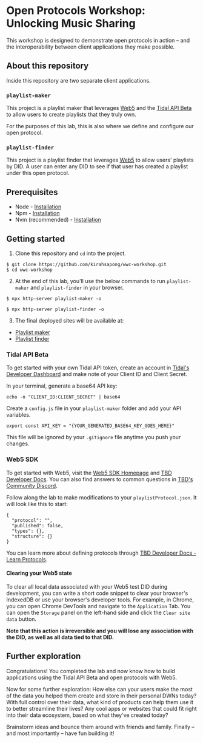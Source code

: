 # Open Protocols Workshop: Unlocking Music Sharing

This workshop is designed to demonstrate open protocols in action – and the interoperability between client applications they make possible.

## About this repository

Inside this repository are two separate client applications.

### `playlist-maker`

This project is a playlist maker that leverages [Web5](https://github.com/TBD54566975/web5-js) and the [Tidal API Beta](https://developer.tidal.com/) to allow users to create playlists that they truly own.

For the purposes of this lab, this is also where we define and configure our open protocol.

### `playlist-finder`

This project is a playlist finder that leverages [Web5](https://github.com/TBD54566975/web5-js) to allow users' playlists by DID. A user can enter any DID to see if that user has created a playlist under this open protocol.

## Prerequisites

- Node - [Installation](https://nodejs.org/en/download)
- Npm - [Installation](https://docs.npmjs.com/downloading-and-installing-node-js-and-npm)
- Nvm (recommended) - [Installation](https://github.com/nvm-sh/nvm#installing-and-updating)

## Getting started

1. Clone this repository and `cd` into the project.

```
$ git clone https://github.com/kirahsapong/wwc-workshop.git
$ cd wwc-workshop
```

2. At the end of this lab, you'll use the below commands to run `playlist-maker` and `playlist-finder` in your browser.

```
$ npx http-server playlist-maker -o
```

```
$ npx http-server playlist-finder -o
```

3. The final deployed sites will be available at:

- [Playlist maker](https://jocular-mermaid-c7ef5f.netlify.app/)
- [Playlist finder](https://tangerine-gumption-382442.netlify.app/)

### Tidal API Beta

To get started with your own Tidal API token, create an account in [Tidal's Developer Dashboard]() and make note of your Client ID and Client Secret.

In your terminal, generate a base64 API key:

```
echo -n "CLIENT_ID:CLIENT_SECRET" | base64
```

Create a `config.js` file in your `playlist-maker` folder and add your API variables.

```
export const API_KEY = "{YOUR_GENERATED_BASE64_KEY_GOES_HERE}"

```

This file will be ignored by your `.gitignore` file anytime you push your changes.

### Web5 SDK

To get started with Web5, visit the [Web5 SDK Homepage]() and [TBD Developer Docs](). You can also find answers to common questions in [TBD's Community Discord]().

Follow along the lab to make modifications to your `playlistProtocol.json`. It will look like this to start:

```
{
  "protocol": "",
  "published": false,
  "types": {},
  "structure": {}
}
```

You can learn more about defining protocols through [TBD Developer Docs - Learn Protocols](https://developer.tbd.website/docs/web5/learn/protocols/).

#### Clearing your Web5 state

To clear all local data associated with your Web5 test DID during development, you can write a short code snippet to clear your browser's IndexedDB or use your browser's developer tools. For example, in Chrome, you can open Chrome DevTools and navigate to the `Application` Tab. You can open the `Storage` panel on the left-hand side and click the `Clear site data` button.

**Note that this action is irreversible and you will lose any association with the DID, as well as all data tied to that DID.**

## Further exploration

Congratulations! You completed the lab and now know how to build applications using the Tidal API Beta and open protocols with Web5.

Now for some further exploration: How else can your users make the most of the data you helped them create and store in their personal DWNs today? With full control over their data, what kind of products can help them use it to better streamline their lives? Any cool apps or websites that could fit right into their data ecosystem, based on what they've created today?

Brainstorm ideas and bounce them around with friends and family. Finally – and most importantly – have fun building it!

